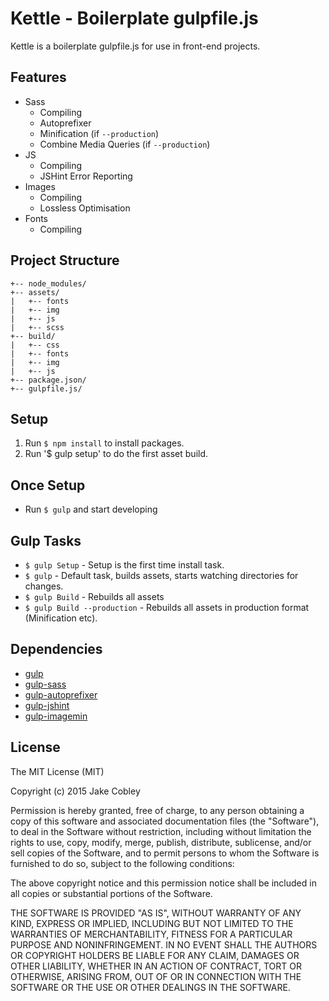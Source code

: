 # Kettle - Boilerplate gulpfile.js

Kettle is a boilerplate gulpfile.js for use in front-end projects.

## Features
* Sass
    * Compiling
    * Autoprefixer
    * Minification (if `--production`)
    * Combine Media Queries (if `--production`)
* JS
    * Compiling
    * JSHint Error Reporting
* Images
    * Compiling
    * Lossless Optimisation
* Fonts
    * Compiling

## Project Structure
```
+-- node_modules/
+-- assets/
|   +-- fonts
|   +-- img
|   +-- js
|   +-- scss
+-- build/
|   +-- css
|   +-- fonts
|   +-- img
|   +-- js
+-- package.json/
+-- gulpfile.js/
```

## Setup
1. Run `$ npm install` to install packages.
2. Run '$ gulp setup' to do the first asset build.

## Once Setup
* Run `$ gulp` and start developing

## Gulp Tasks
* `$ gulp Setup` - Setup is the first time install task.
* `$ gulp` - Default task, builds assets, starts watching directories for changes.
* `$ gulp Build` - Rebuilds all assets
* `$ gulp Build --production` - Rebuilds all assets in production format (Minification etc).

## Dependencies
* [gulp](https://www.npmjs.com/package/gulp)
* [gulp-sass](https://www.npmjs.com/package/gulp-sass)
* [gulp-autoprefixer](https://www.npmjs.com/package/gulp-autoprefixer)
* [gulp-jshint](https://www.npmjs.com/package/gulp-jshint)
* [gulp-imagemin](https://www.npmjs.com/package/gulp-imagemin)

## License

The MIT License (MIT)

Copyright (c) 2015 Jake Cobley

Permission is hereby granted, free of charge, to any person obtaining a copy
of this software and associated documentation files (the "Software"), to deal
in the Software without restriction, including without limitation the rights
to use, copy, modify, merge, publish, distribute, sublicense, and/or sell
copies of the Software, and to permit persons to whom the Software is
furnished to do so, subject to the following conditions:

The above copyright notice and this permission notice shall be included in all
copies or substantial portions of the Software.

THE SOFTWARE IS PROVIDED "AS IS", WITHOUT WARRANTY OF ANY KIND, EXPRESS OR
IMPLIED, INCLUDING BUT NOT LIMITED TO THE WARRANTIES OF MERCHANTABILITY,
FITNESS FOR A PARTICULAR PURPOSE AND NONINFRINGEMENT. IN NO EVENT SHALL THE
AUTHORS OR COPYRIGHT HOLDERS BE LIABLE FOR ANY CLAIM, DAMAGES OR OTHER
LIABILITY, WHETHER IN AN ACTION OF CONTRACT, TORT OR OTHERWISE, ARISING FROM,
OUT OF OR IN CONNECTION WITH THE SOFTWARE OR THE USE OR OTHER DEALINGS IN THE
SOFTWARE.
